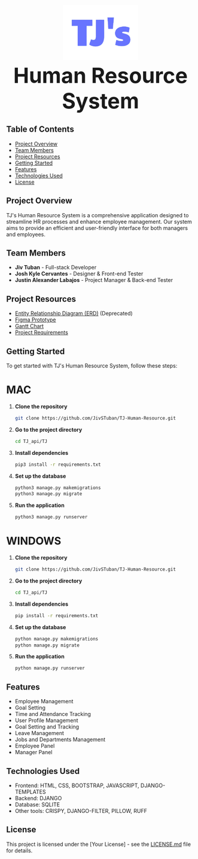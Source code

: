<h1 align="center">
  <img src="./TJ_logo.png" alt="Project Logo" width="200" /><br />
  <span style="font-size: 2em; font-weight: bold;">Human Resource System</span>
</h1>

## Table of Contents
- [Project Overview](#project-overview)
- [Team Members](#team-members)
- [Project Resources](#project-resources)
- [Getting Started](#getting-started)
- [Features](#features)
- [Technologies Used](#technologies-used)
- [License](#license)

## Project Overview

TJ's Human Resource System is a comprehensive application designed to streamline HR processes and enhance employee management. Our system aims to provide an efficient and user-friendly interface for both managers and employees.

## Team Members

- **Jiv Tuban** - Full-stack Developer
- **Josh Kyle Cervantes** - Designer & Front-end Tester
- **Justin Alexander Labajos** - Project Manager & Back-end Tester

## Project Resources

- [Entity Relationship Diagram (ERD)](https://lucid.app/lucidchart/013b6572-5ae9-4f4a-bb3d-d02daf6ee185/edit?viewport_loc=-4894%2C4653%2C2528%2C1520%2C0_0&invitationId=inv_4a4705f6-0406-42c7-bb19-8468e7325180) (Deprecated)
- [Figma Prototype](https://www.figma.com/design/vYqzDNNCFrjzlPUTO85SRz/TJ's?node-id=0-1&t=kUjXV1fHD6GGX0YA-1)
- [Gantt Chart](https://docs.google.com/spreadsheets/d/1PTAUDENq60aPlKM9Gkx5v6iif7RqV7ZHYX3kAwddXdo/edit#gid=187229779)
- [Project Requirements](https://docs.google.com/document/d/1L9y0qh8n7GNmuDfBt7LZExpDAC30pVNC1ANz6pzKzRE/edit)

## Getting Started

To get started with TJ's Human Resource System, follow these steps:

# MAC

1. **Clone the repository**  
   ```bash
   git clone https://github.com/JivSTuban/TJ-Human-Resource.git
   ```

2. **Go to the project directory**  
   ```bash
   cd TJ_api/TJ
   ```

3. **Install dependencies**  
   ```bash
   pip3 install -r requirements.txt
   ```

4. **Set up the database**  

   ```bash
   python3 manage.py makemigrations
   python3 manage.py migrate
   ```

5. **Run the application**
    ```bash
    python3 manage.py runserver
    ```

# WINDOWS

1. **Clone the repository**  
   ```bash
   git clone https://github.com/JivSTuban/TJ-Human-Resource.git
   ```

2. **Go to the project directory**  
   ```bash
   cd TJ_api/TJ
   ```

3. **Install dependencies**  
   ```bash
   pip install -r requirements.txt
   ```

4. **Set up the database**  

   ```bash
   python manage.py makemigrations
   python manage.py migrate
   ```

5. **Run the application**
    ```bash
    python manage.py runserver
    ```

## Features

- Employee Management
- Goal Setting
- Time and Attendance Tracking
- User Profile Management
- Goal Setting and Tracking
- Leave Management
- Jobs and Departments Management
- Employee Panel
- Manager Panel

## Technologies Used

- Frontend: HTML, CSS, BOOTSTRAP, JAVASCRIPT, DJANGO-TEMPLATES
- Backend: DJANGO
- Database: SQLITE
- Other tools: CRISPY, DJANGO-FILTER, PILLOW, RUFF


## License

This project is licensed under the [Your License] - see the [LICENSE.md](LICENSE.md) file for details.
